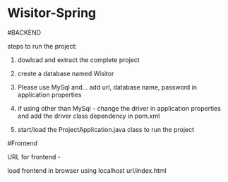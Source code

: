 # Wisitor-Spring


#BACKEND 

steps to run the project:
1. dowload and extract the complete project

2. create a database named Wisitor

3. Please use MySql and...
   add url, database name, password in application properties

4. if using other than MySql - change the driver in application
    properties and add the driver class dependency in pom.xml

5. start/load the ProjectApplication.java class to run the project 
   
#Frontend

URL for frontend - 

load frontend in browser using localhost url/index.html

